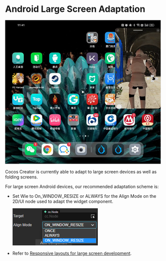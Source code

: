 # Android Large Screen Adaptation

![hyper-resolution.png](./large-screen/hyper-resolution.png)

Cocos Creator is currently able to adapt to large screen devices as well as folding screens.

For large screen Android devices, our recommended adaptation scheme is:

- Set Wie to On_WINDOW_RESIZE or ALWAYS for the Align Mode on the 2D/UI node used to adapt the widget component.

    ![scale-ui.png](./large-screen/scale-ui.png)

- Refer to [Responsive layouts for large screen development](https://developer.android.com/large-screens).
